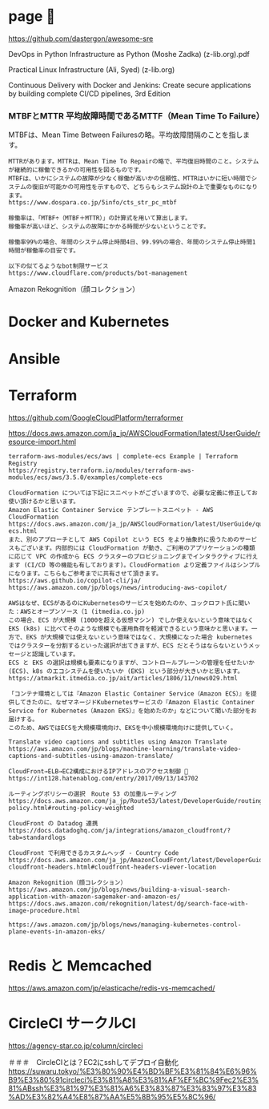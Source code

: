 # page 🔴
https://github.com/dastergon/awesome-sre

DevOps in Python Infrastructure as Python (Moshe Zadka) (z-lib.org).pdf

Practical Linux Infrastructure (Ali, Syed) (z-lib.org)

Continuous Delivery with Docker and Jenkins: Create secure applications by building complete CI/CD pipelines, 3rd Edition 

### MTBFとMTTR 平均故障時間であるMTTF（Mean Time To Failure）
MTBFは、Mean Time Between Failuresの略。平均故障間隔のことを指します。
```
MTTRがあります。MTTRは、Mean Time To Repairの略で、平均復旧時間のこと。システムが継続的に稼働できるかの可用性を図るものです。
MTBFは、いかにシステムの故障が少なく稼働が高いかの信頼性、MTTRはいかに短い時間でシステムの復旧が可能かの可用性を示すもので、どちらもシステム設計の上で重要なものになります。
https://www.dospara.co.jp/5info/cts_str_pc_mtbf

稼働率は、「MTBF÷（MTBF＋MTTR）」の計算式を用いて算出します。
稼働率が高いほど、システムの故障にかかる時間が少ないということです。

稼働率99%の場合、年間のシステム停止時間4日、99.99%の場合、年間のシステム停止時間1時間が稼働率の目安です。

以下の似てるようなbot制限サービス
https://www.cloudflare.com/products/bot-management
```
Amazon Rekognition（顔コレクション）

# Docker and Kubernetes

# Ansible

# Terraform
https://github.com/GoogleCloudPlatform/terraformer

https://docs.aws.amazon.com/ja_jp/AWSCloudFormation/latest/UserGuide/resource-import.html
```
terraform-aws-modules/ecs/aws | complete-ecs Example | Terraform Registry
https://registry.terraform.io/modules/terraform-aws-modules/ecs/aws/3.5.0/examples/complete-ecs

CloudFormation については下記にスニペットがございますので、必要な定義に修正してお使い頂けるかと思います。
Amazon Elastic Container Service テンプレートスニペット - AWS CloudFormation
https://docs.aws.amazon.com/ja_jp/AWSCloudFormation/latest/UserGuide/quickref-ecs.html
また、別のアプローチとして AWS Copilot という ECS をより抽象的に扱うためのサービスもございます。内部的には CloudFormation が動き、ご利用のアプリケーションの種類に応じて VPC の作成から ECS クラスターのプロビジョニングまでインタラクティブに行えます (CI/CD 等の機能も有しております)。CloudFormation より定義ファイルはシンプルになります。こちらもご参考までに共有させて頂きます。
https://aws.github.io/copilot-cli/ja/
https://aws.amazon.com/jp/blogs/news/introducing-aws-copilot/

AWSはなぜ、ECSがあるのにKubernetesのサービスを始めたのか、コックロフト氏に聞いた：AWSとオープンソース（1 (itmedia.co.jp)
この場合、ECS が大規模 (1000を超える仮想マシン) でしか使えないという意味ではなく EKS (k8s) に比べてそのような規模でも運用負荷を軽減できるという意味かと思います。一方で、EKS が大規模では使えないという意味ではなく、大規模になった場合 kubernetes ではクラスターを分割するといった選択が出てきますが、ECS だとそうはならないというメッセージと認識しています。
ECS と EKS の選択は規模も要素になりますが、コントロールプレーンの管理を任せたいか (ECS)、k8s のエコシステムを使いたいか (EKS) という部分が大きいかと思います。
https://atmarkit.itmedia.co.jp/ait/articles/1806/11/news029.html

「コンテナ環境としては『Amazon Elastic Container Service（Amazon ECS）』を提供してきたのに、なぜマネージドKubernetesサービスの『Amazon Elastic Container Service for Kubernetes（Amazon EKS）』を始めたのか」などについて聞いた部分をお届けする。
このため、AWSではECSを大規模環境向け、EKSを中小規模環境向けに提供していく。

Translate video captions and subtitles using Amazon Translate
https://aws.amazon.com/jp/blogs/machine-learning/translate-video-captions-and-subtitles-using-amazon-translate/

CloudFront→ELB→EC2構成におけるIPアドレスのアクセス制御 🔴
https://int128.hatenablog.com/entry/2017/09/13/143702

ルーティングポリシーの選択　Route 53 の加重ルーティング
https://docs.aws.amazon.com/ja_jp/Route53/latest/DeveloperGuide/routing-policy.html#routing-policy-weighted

CloudFront の Datadog 連携
https://docs.datadoghq.com/ja/integrations/amazon_cloudfront/?tab=standardlogs

CloudFront で利用できるカスタムヘッダ - Country Code
https://docs.aws.amazon.com/ja_jp/AmazonCloudFront/latest/DeveloperGuide/using-cloudfront-headers.html#cloudfront-headers-viewer-location

Amazon Rekognition（顔コレクション）
https://aws.amazon.com/jp/blogs/news/building-a-visual-search-application-with-amazon-sagemaker-and-amazon-es/
https://docs.aws.amazon.com/rekognition/latest/dg/search-face-with-image-procedure.html

https://aws.amazon.com/jp/blogs/news/managing-kubernetes-control-plane-events-in-amazon-eks/
```

# Redis と Memcached 
https://aws.amazon.com/jp/elasticache/redis-vs-memcached/


# CircleCI サークルCI
https://agency-star.co.jp/column/circleci

＃＃＃　CircleCIとは？EC2にsshしてデプロイ自動化
https://suwaru.tokyo/%E3%80%90%E4%BD%BF%E3%81%84%E6%96%B9%E3%80%91circleci%E3%81%A8%E3%81%AF%EF%BC%9Fec2%E3%81%ABssh%E3%81%97%E3%81%A6%E3%83%87%E3%83%97%E3%83%AD%E3%82%A4%E8%87%AA%E5%8B%95%E5%8C%96/
